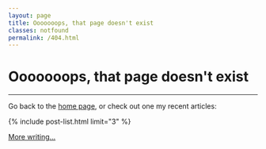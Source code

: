 ```yaml
---
layout: page
title: Ooooooops, that page doesn't exist
classes: notfound
permalink: /404.html
---
```


# Ooooooops, that page doesn't exist

---

Go back to the [home page](/), or check out one my recent articles:

{% include post-list.html limit="3" %}

[More writing...](/writing/)

